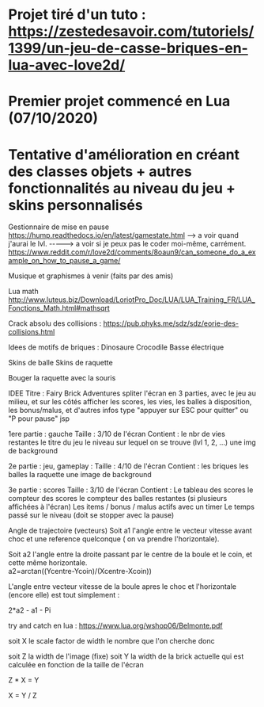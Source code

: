 # Projet tiré d'un tuto : https://zestedesavoir.com/tutoriels/1399/un-jeu-de-casse-briques-en-lua-avec-love2d/

# Premier projet commencé en Lua (07/10/2020)

# Tentative d'amélioration en créant des classes objets + autres fonctionnalités au niveau du jeu + skins personnalisés

Gestionnaire de mise en pause
https://hump.readthedocs.io/en/latest/gamestate.html
--> a voir quand j'aurai le lvl.
-----> a voir si je peux pas le coder moi-même, carrément.
https://www.reddit.com/r/love2d/comments/8oaun9/can_someone_do_a_example_on_how_to_pause_a_game/

Musique et graphismes à venir (faits par des amis)

Lua math
http://www.luteus.biz/Download/LoriotPro_Doc/LUA/LUA_Training_FR/LUA_Fonctions_Math.html#mathsqrt

Crack absolu des collisions :
https://pub.phyks.me/sdz/sdz/eorie-des-collisions.html

Idees de motifs de briques :
Dinosaure
Crocodile
Basse électrique

Skins de balle
Skins de raquette

Bouger la raquette avec la souris

IDEE
Titre : Fairy Brick Adventures
spliter l'écran en 3 parties, avec le jeu au milieu, et sur les côtés afficher les scores, les vies, les balles à disposition, les bonus/malus, et d'autres infos type
"appuyer sur ESC pour quitter" ou "P pour pause" jsp

1ere partie : gauche
Taille : 3/10 de l'écran
Contient : 
le nbr de vies restantes
le titre du jeu
le niveau sur lequel on se trouve (lvl 1, 2, ...)
une img de background

2e partie : jeu, gameplay : 
Taille : 4/10 de l'écran
Contient :
les briques
les balles
la raquette
une image de background

3e partie : scores
Taille : 3/10 de l'écran
Contient :
Le tableau des scores
le compteur des scores
le compteur des balles restantes (si plusieurs affichées à l'écran)
Les items / bonus / malus actifs avec un timer
Le temps passé sur le niveau (doit se stopper avec la pause)

Angle de trajectoire (vecteurs)
Soit a1 l'angle entre le vecteur vitesse avant choc et une reference quelconque ( on va prendre l'horizontale).
 
Soit a2 l'angle entre la droite passant par le centre de la boule et le coin, et cette même horizontale.  
a2=arctan((Ycentre-Ycoin)/(Xcentre-Xcoin))
 
L'angle entre vecteur vitesse de la boule apres le choc et l'horizontale (encore elle) est tout simplement :
 
2*a2 - a1 - Pi

try and catch en lua :
https://www.lua.org/wshop06/Belmonte.pdf

soit X le scale factor de width
le nombre que l'on cherche donc

soit Z la width de l'image (fixe)
soit Y la width de la brick actuelle qui est calculée
en fonction de la taille de l'écran

Z * X = Y

X = Y / Z